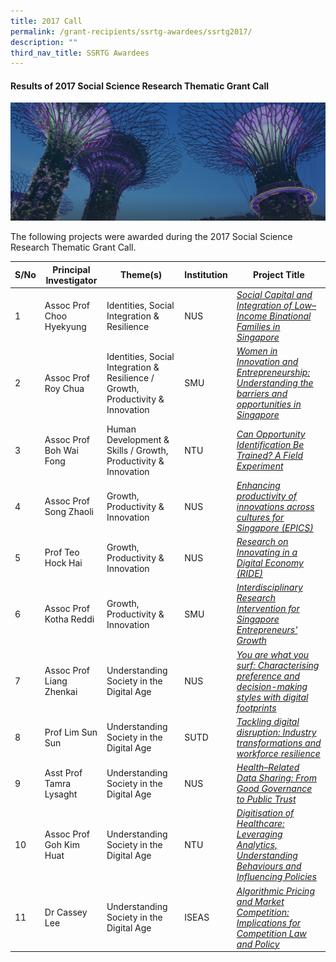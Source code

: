 ```yaml
---
title: 2017 Call
permalink: /grant-recipients/ssrtg-awardees/ssrtg2017/
description: ""
third_nav_title: SSRTG Awardees
---
```

#### **Results of 2017 Social Science Research Thematic Grant Call**
![](/images/hero-banner.png)

The following projects were awarded during the 2017 Social Science Research Thematic Grant Call. 


| S/No | Principal<br>Investigator | Theme(s) | Institution |Project Title |
| -------- | -------- | -------- | -------- | -------- |
| 1 |  Assoc Prof Choo Hyekyung | Identities, Social Integration &amp; Resilience | NUS | *[Social Capital and Integration of Low–Income Binational Families in Singapore](https://staging.d2ih14cxifahz0.amplifyapp.com/projects/thematic-grant/hyekyung2017/)* |
| 2 |  Assoc Prof Roy Chua | Identities, Social Integration &amp; Resilience / Growth, Productivity &amp; Innovation |SMU |*[Women in Innovation and Entrepreneurship: Understanding the barriers and opportunities in Singapore](https://staging.d2ih14cxifahz0.amplifyapp.com/projects/thematic-grant/roy2017/)* |
| 3 |  Assoc Prof Boh Wai Fong | Human Development &amp; Skills / Growth, Productivity &amp; Innovation | NTU | *[Can Opportunity Identification Be Trained? A Field Experiment](https://staging.d2ih14cxifahz0.amplifyapp.com/projects/thematic-grant/waifong2017/)* |
| 4 |  Assoc Prof Song Zhaoli | Growth, Productivity &amp; Innovation | NUS | *[Enhancing productivity of innovations across cultures for Singapore (EPICS)](https://staging.d2ih14cxifahz0.amplifyapp.com/projects/thematic-grant/zhaoli2017/)* |
| 5 |  Prof Teo Hock Hai | Growth, Productivity &amp; Innovation | NUS | *[Research on Innovating in a Digital Economy (RIDE)](https://staging.d2ih14cxifahz0.amplifyapp.com/projects/thematic-grant/hockhai2017/)* |
| 6 |  Assoc Prof Kotha Reddi | Growth, Productivity &amp; Innovation | SMU | *[Interdisciplinary Research Intervention for Singapore Entrepreneurs' Growth](https://staging.d2ih14cxifahz0.amplifyapp.com/projects/thematic-grant/kotha2017/)* |
| 7 | Assoc Prof Liang Zhenkai | Understanding Society in the Digital Age | NUS |*[You are what you surf: Characterising preference and decision-making styles with digital footprints](https://staging.d2ih14cxifahz0.amplifyapp.com/projects/thematic-grant/zhenkai2017/)*  |
| 8 |  Prof Lim Sun Sun | Understanding Society in the Digital Age | SUTD | *[Tackling digital disruption: Industry transformations and workforce resilience](https://staging.d2ih14cxifahz0.amplifyapp.com/projects/thematic-grant/sunsun2017/)* |
| 9 | Asst Prof Tamra Lysaght | Understanding Society in the Digital Age | NUS |*[Health–Related Data Sharing: From Good Governance to Public Trust](https://staging.d2ih14cxifahz0.amplifyapp.com/projects/thematic-grant/tamra2017/)*  |
| 10 |  Assoc Prof Goh Kim Huat | Understanding Society in the Digital Age | NTU |*[Digitisation of Healthcare: Leveraging Analytics, Understanding Behaviours and Influencing Policies](https://staging.d2ih14cxifahz0.amplifyapp.com/projects/thematic-grant/kimhuat2017/)* |
| 11 |  Dr Cassey Lee | Understanding Society in the Digital Age | ISEAS | *[Algorithmic Pricing and Market Competition: Implications for Competition Law and Policy](https://staging.d2ih14cxifahz0.amplifyapp.com/projects/thematic-grant/cassey2017/)* |